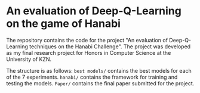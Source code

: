 # An evaluation of Deep-Q-Learning on the game of Hanabi

The repository contains the code for the project "An evaluation of Deep-Q-Learning techniques on the Hanabi Challenge". The project was developed as my final research project for Honors in Computer Science at the University of KZN.

The structure is as follows:
`best models/` contains the best models for each of the 7 experiments.
`hanabi/` contains the framework for training and testing the models.
`Paper/` contains the final paper submitted for the project.
